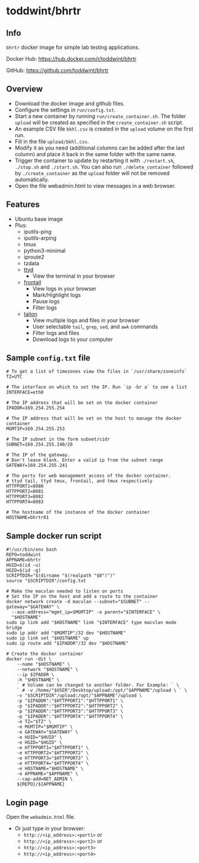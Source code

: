 # toddwint/bhrtr

## Info

`bhrtr` docker image for simple lab testing applications.

Docker Hub: <https://hub.docker.com/r/toddwint/bhrtr>

GitHub: <https://github.com/toddwint/bhrtr>


## Overview

- Download the docker image and github files.
- Configure the settings in `run/config.txt`.
- Start a new container by running `run/create_container.sh`. The folder `upload` will be created as specified in the `create_container.sh` script.
- An example CSV file `bkhl.csv` is created in the `upload` volume on the first run.
- Fill in the file `upload/bkhl.csv`.
- Modify it as you need (additional columns can be added after the last column) and place it back in the same folder with the same name.
- Trigger the container to update by restarting it with `./restart.sh`, `./stop.sh` and `./start.sh`. You can also run `./delete_container` followed by `./create_container` as the `upload` folder will not be removed automatically.
- Open the file webadmin.html to view messages in a web browser.


## Features

- Ubuntu base image
- Plus:
  - iputils-ping
  - iputils-arping
  - tmux
  - python3-minimal
  - iproute2
  - tzdata
  - [ttyd](https://github.com/tsl0922/ttyd)
    - View the terminal in your browser
  - [frontail](https://github.com/mthenw/frontail)
    - View logs in your browser
    - Mark/Highlight logs
    - Pause logs
    - Filter logs
  - [tailon](https://github.com/gvalkov/tailon)
    - View multiple logs and files in your browser
    - User selectable `tail`, `grep`, `sed`, and `awk` commands
    - Filter logs and files
    - Download logs to your computer


## Sample `config.txt` file

```
# To get a list of timezones view the files in `/usr/share/zoneinfo`
TZ=UTC

# The interface on which to set the IP. Run `ip -br a` to see a list
INTERFACE=eth0

# The IP address that will be set on the docker container
IPADDR=169.254.255.254

# The IP address that will be set on the host to manage the docker container
MGMTIP=169.254.255.253

# The IP subnet in the form subnet/cidr
SUBNET=169.254.255.240/28

# The IP of the gateway. 
# Don't leave blank. Enter a valid ip from the subnet range
GATEWAY=169.254.255.241

# The ports for web management access of the docker container.
# ttyd tail, ttyd tmux, frontail, and tmux respectively
HTTPPORT1=8080
HTTPPORT2=8081
HTTPPORT3=8082
HTTPPORT4=8083

# The hostname of the instance of the docker container
HOSTNAME=bhrtr01
```


## Sample docker run script

```
#!/usr/bin/env bash
REPO=toddwint
APPNAME=bhrtr
HUID=$(id -u)
HGID=$(id -g)
SCRIPTDIR="$(dirname "$(realpath "$0")")"
source "$SCRIPTDIR"/config.txt

# Make the macvlan needed to listen on ports
# Set the IP on the host and add a route to the container
docker network create -d macvlan --subnet="$SUBNET" --gateway="$GATEWAY" \
  --aux-address="mgmt_ip=$MGMTIP" -o parent="$INTERFACE" \
  "$HOSTNAME"
sudo ip link add "$HOSTNAME" link "$INTERFACE" type macvlan mode bridge
sudo ip addr add "$MGMTIP"/32 dev "$HOSTNAME"
sudo ip link set "$HOSTNAME" up
sudo ip route add "$IPADDR"/32 dev "$HOSTNAME"

# Create the docker container
docker run -dit \
    --name "$HOSTNAME" \
    --network "$HOSTNAME" \
    --ip $IPADDR \
    -h "$HOSTNAME" \
    ` # Volume can be changed to another folder. For Example: ` \
    ` # -v /home/"$USER"/Desktop/upload:/opt/"$APPNAME"/upload \ ` \
    -v "$SCRIPTDIR"/upload:/opt/"$APPNAME"/upload \
    -p "$IPADDR":"$HTTPPORT1":"$HTTPPORT1" \
    -p "$IPADDR":"$HTTPPORT2":"$HTTPPORT2" \
    -p "$IPADDR":"$HTTPPORT3":"$HTTPPORT3" \
    -p "$IPADDR":"$HTTPPORT4":"$HTTPPORT4" \
    -e TZ="$TZ" \
    -e MGMTIP="$MGMTIP" \
    -e GATEWAY="$GATEWAY" \
    -e HUID="$HUID" \
    -e HGID="$HGID" \
    -e HTTPPORT1="$HTTPPORT1" \
    -e HTTPPORT2="$HTTPPORT2" \
    -e HTTPPORT3="$HTTPPORT3" \
    -e HTTPPORT4="$HTTPPORT4" \
    -e HOSTNAME="$HOSTNAME" \
    -e APPNAME="$APPNAME" \
    --cap-add=NET_ADMIN \
    ${REPO}/${APPNAME}
```


## Login page

Open the `webadmin.html` file.

- Or just type in your browser: 
  - `http://<ip_address>:<port1>` or
  - `http://<ip_address>:<port2>` or
  - `http://<ip_address>:<port3>`
  - `http://<ip_address>:<port4>`
